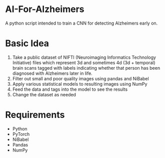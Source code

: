# AI-For-Alzheimers

A python script intended to train a CNN for detecting Alzheimers early on.

# Basic Idea

1. Take a public dataset of NIFTI (Neuroimaging Informatics Technology
   Initiative) files which represent 3d and sometimes 4d (3d + temporal) brain
   scans tagged with labels indicating whether that person has been diagnosed
   with Alzheimers later in life.
2. Filter out small and poor quality images using pandas and NiBabel
3. Apply various statistical models to resulting images using NumPy
4. Feed the data and tags into the model to see the results
5. Change the dataset as needed

# Requirements

- Python
- PyTorch
- NiBabel
- Pandas
- NumPy
